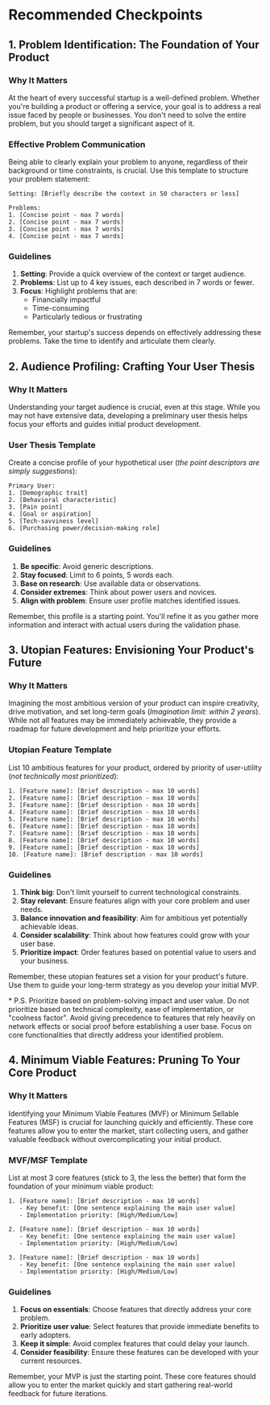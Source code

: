 # Recommended Checkpoints

## 1. Problem Identification: The Foundation of Your Product

### Why It Matters

At the heart of every successful startup is a well-defined problem. Whether you're building a product or offering a service, your goal is to address a real issue faced by people or businesses. You don't need to solve the entire problem, but you should target a significant aspect of it.

### Effective Problem Communication

Being able to clearly explain your problem to anyone, regardless of their background or time constraints, is crucial. Use this template to structure your problem statement:

```
Setting: [Briefly describe the context in 50 characters or less]

Problems:
1. [Concise point - max 7 words]
2. [Concise point - max 7 words]
3. [Concise point - max 7 words]
4. [Concise point - max 7 words]
```

### Guidelines

1. **Setting**: Provide a quick overview of the context or target audience.
2. **Problems**: List up to 4 key issues, each described in 7 words or fewer.
3. **Focus**: Highlight problems that are:
   - Financially impactful
   - Time-consuming
   - Particularly tedious or frustrating

Remember, your startup's success depends on effectively addressing these problems. Take the time to identify and articulate them clearly.

## 2. Audience Profiling: Crafting Your User Thesis
### Why It Matters
Understanding your target audience is crucial, even at this stage. While you may not have extensive data, developing a preliminary user thesis helps focus your efforts and guides initial product development.

### User Thesis Template
Create a concise profile of your hypothetical user (_the point descriptors are simply suggestions_):
```
Primary User:
1. [Demographic trait]
2. [Behavioral characteristic]
3. [Pain point]
4. [Goal or aspiration]
5. [Tech-savviness level]
6. [Purchasing power/decision-making role]
```

### Guidelines
1. **Be specific**: Avoid generic descriptions.
2. **Stay focused**: Limit to 6 points, 5 words each.
3. **Base on research**: Use available data or observations.
4. **Consider extremes**: Think about power users and novices.
5. **Align with problem**: Ensure user profile matches identified issues.

Remember, this profile is a starting point. You'll refine it as you gather more information and interact with actual users during the validation phase.

## 3. Utopian Features: Envisioning Your Product's Future

### Why It Matters
Imagining the most ambitious version of your product can inspire creativity, drive motivation, and set long-term goals (_Imagination limit: within 2 years_). While not all features may be immediately achievable, they provide a roadmap for future development and help prioritize your efforts.

### Utopian Feature Template
List 10 ambitious features for your product, ordered by priority of user-utility (_not technically most prioritized_):

```
1. [Feature name]: [Brief description - max 10 words]
2. [Feature name]: [Brief description - max 10 words]
3. [Feature name]: [Brief description - max 10 words]
4. [Feature name]: [Brief description - max 10 words]
5. [Feature name]: [Brief description - max 10 words]
6. [Feature name]: [Brief description - max 10 words]
7. [Feature name]: [Brief description - max 10 words]
8. [Feature name]: [Brief description - max 10 words]
9. [Feature name]: [Brief description - max 10 words]
10. [Feature name]: [Brief description - max 10 words]
```

### Guidelines
1. **Think big**: Don't limit yourself to current technological constraints.
2. **Stay relevant**: Ensure features align with your core problem and user needs.
3. **Balance innovation and feasibility**: Aim for ambitious yet potentially achievable ideas.
4. **Consider scalability**: Think about how features could grow with your user base.
5. **Prioritize impact**: Order features based on potential value to users and your business.

Remember, these utopian features set a vision for your product's future. Use them to guide your long-term strategy as you develop your initial MVP.

\* P.S. Prioritize based on problem-solving impact and user value. Do not prioritize based on technical complexity, ease of implementation, or "coolness factor". Avoid giving precedence to features that rely heavily on network effects or social proof before establishing a user base. Focus on core functionalities that directly address your identified problem.

## 4. Minimum Viable Features: Pruning To Your Core Product

### Why It Matters
Identifying your Minimum Viable Features (MVF) or Minimum Sellable Features (MSF) is crucial for launching quickly and efficiently. These core features allow you to enter the market, start collecting users, and gather valuable feedback without overcomplicating your initial product.

### MVF/MSF Template
List at most 3 core features (stick to 3, the less the better) that form the foundation of your minimum viable product:

```
1. [Feature name]: [Brief description - max 10 words]
   - Key benefit: [One sentence explaining the main user value]
   - Implementation priority: [High/Medium/Low]

2. [Feature name]: [Brief description - max 10 words]
   - Key benefit: [One sentence explaining the main user value]
   - Implementation priority: [High/Medium/Low]

3. [Feature name]: [Brief description - max 10 words]
   - Key benefit: [One sentence explaining the main user value]
   - Implementation priority: [High/Medium/Low]
```

### Guidelines
1. **Focus on essentials**: Choose features that directly address your core problem.
2. **Prioritize user value**: Select features that provide immediate benefits to early adopters.
3. **Keep it simple**: Avoid complex features that could delay your launch.
4. **Consider feasibility**: Ensure these features can be developed with your current resources.

Remember, your MVP is just the starting point. These core features should allow you to enter the market quickly and start gathering real-world feedback for future iterations.

